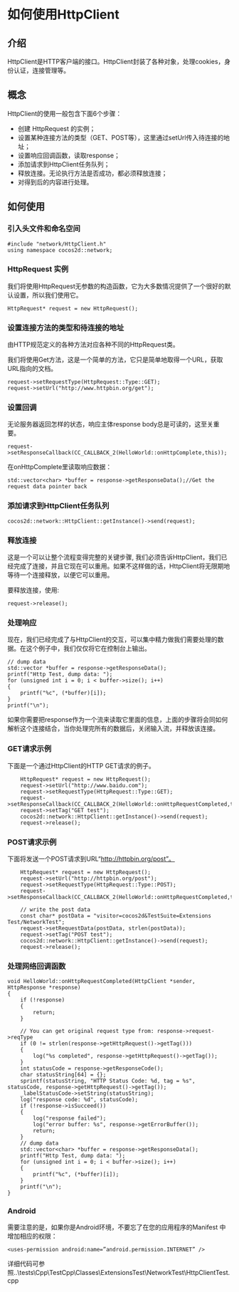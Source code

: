 # 如何使用HttpClient

## 介绍

HttpClient是HTTP客户端的接口。HttpClient封装了各种对象，处理cookies，身份认证，连接管理等。

## 概念

HttpClient的使用一般包含下面6个步骤：

- 创建 HttpRequest 的实例；   
- 设置某种连接方法的类型（GET、POST等），这里通过setUrl传入待连接的地址；    
- 设置响应回调函数，读取response；  
- 添加请求到HttpClient任务队列； 
- 释放连接。无论执行方法是否成功，都必须释放连接；   
- 对得到后的内容进行处理。

## 如何使用

### 引入头文件和命名空间

```
#include "network/HttpClient.h"
using namespace cocos2d::network;
```

### HttpRequest 实例

我们将使用HttpRequest无参数的构造函数，它为大多数情况提供了一个很好的默认设置，所以我们使用它。

```
HttpRequest* request = new HttpRequest();
```

### 设置连接方法的类型和待连接的地址

由HTTP规范定义的各种方法对应各种不同的HttpRequest类。

我们将使用Get方法，这是一个简单的方法，它只是简单地取得一个URL，获取URL指向的文档。

```
request->setRequestType(HttpRequest::Type::GET);
request->setUrl("http://www.httpbin.org/get");
```

### 设置回调

无论服务器返回怎样的状态，响应主体response body总是可读的，这至关重要。

```
request->setResponseCallback(CC_CALLBACK_2(HelloWorld::onHttpComplete,this));
```

在onHttpComplete里读取响应数据：

```
std::vector<char> *buffer = response->getResponseData();//Get the request data pointer back
```

### 添加请求到HttpClient任务队列

```
cocos2d::network::HttpClient::getInstance()->send(request);
```

### 释放连接

这是一个可以让整个流程变得完整的关键步骤, 我们必须告诉HttpClient，我们已经完成了连接，并且它现在可以重用。如果不这样做的话，HttpClient将无限期地等待一个连接释放，以便它可以重用。

要释放连接，使用:

```
request->release();
```

### 处理响应

现在，我们已经完成了与HttpClient的交互，可以集中精力做我们需要处理的数据。在这个例子中，我们仅仅将它在控制台上输出。

```
// dump data
std::vector *buffer = response->getResponseData();
printf("Http Test, dump data: ");
for (unsigned int i = 0; i < buffer->size(); i++)
{
	printf("%c", (*buffer)[i]);
}
printf("\n");
```

如果你需要把response作为一个流来读取它里面的信息，上面的步骤将会同如何解析这个连接结合，当你处理完所有的数据后，关闭输入流，并释放该连接。


### GET请求示例
 
下面是一个通过HttpClient的HTTP GET请求的例子。

```
    HttpRequest* request = new HttpRequest();
    request->setUrl("http://www.baidu.com");
    request->setRequestType(HttpRequest::Type::GET);
    request->setResponseCallback(CC_CALLBACK_2(HelloWorld::onHttpRequestCompleted,this));
    request->setTag("GET test");
    cocos2d::network::HttpClient::getInstance()->send(request);
    request->release();
```

### POST请求示例
  
下面将发送一个POST请求到URL“http://httpbin.org/post”。

```
    HttpRequest* request = new HttpRequest();
    request->setUrl("http://httpbin.org/post");
    request->setRequestType(HttpRequest::Type::POST);
    request->setResponseCallback(CC_CALLBACK_2(HelloWorld::onHttpRequestCompleted,this));
    
    // write the post data
    const char* postData = "visitor=cocos2d&TestSuite=Extensions Test/NetworkTest";
    request->setRequestData(postData, strlen(postData));
    request->setTag("POST test");
    cocos2d::network::HttpClient::getInstance()->send(request);
    request->release();
```

### 处理网络回调函数

```
void HelloWorld::onHttpRequestCompleted(HttpClient *sender, HttpResponse *response)
{
	if (!response)
	{
		return;
	}	
	
	// You can get original request type from: response->request->reqType
	if (0 != strlen(response->getHttpRequest()->getTag()))
	{
		log("%s completed", response->getHttpRequest()->getTag());
	}	
	int statusCode = response->getResponseCode();
	char statusString[64] = {};
	sprintf(statusString, "HTTP Status Code: %d, tag = %s", statusCode, response->getHttpRequest()->getTag());
	_labelStatusCode->setString(statusString);
	log("response code: %d", statusCode);	
	if (!response->isSucceed())
	{
		log("response failed");
		log("error buffer: %s", response->getErrorBuffer());
		return;
	}
	// dump data
	std::vector<char> *buffer = response->getResponseData();
	printf("Http Test, dump data: ");
	for (unsigned int i = 0; i < buffer->size(); i++)
	{
		printf("%c", (*buffer)[i]);
	}
	printf("\n");
}
```

### Android

需要注意的是，如果你是Android环境，不要忘了在您的应用程序的Manifest
中增加相应的权限：

```
<uses-permission android:name=”android.permission.INTERNET” />
```

详细代码可参照..\tests\Cpp\TestCpp\Classes\ExtensionsTest\NetworkTest\HttpClientTest.cpp
